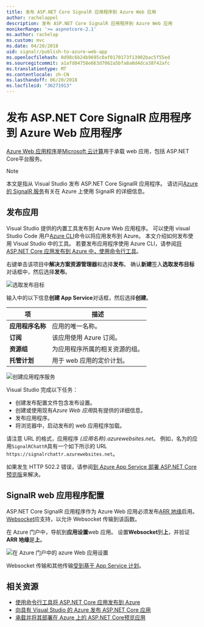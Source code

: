 ```yaml
---
title: 发布 ASP.NET Core SignalR 应用程序到 Azure Web 应用
author: rachelappel
description: 发布 ASP.NET Core SignalR 应用程序到 Azure Web 应用
monikerRange: '>= aspnetcore-2.1'
ms.author: rachelap
ms.custom: mvc
ms.date: 04/20/2018
uid: signalr/publish-to-azure-web-app
ms.openlocfilehash: 0d98c6b24b9695c0af0170173f13902bac5f55ed
ms.sourcegitcommit: a1afd04758e663d7062a5bfa8a0d4dca38f42afc
ms.translationtype: MT
ms.contentlocale: zh-CN
ms.lasthandoff: 06/20/2018
ms.locfileid: "36271913"
---
```

# <a name="publish-an-aspnet-core-signalr-app-to-an-azure-web-app"></a>发布 ASP.NET Core SignalR 应用程序到 Azure Web 应用程序

[Azure Web 应用程序](/azure/app-service/app-service-web-overview)是[Microsoft 云计算](https://azure.microsoft.com/)用于承载 web 应用，包括 ASP.NET Core平台服务。

> [!NOTE]
> 本文是指从 Visual Studio 发布 ASP.NET Core SignalR 应用程序。 请访问[Azure 的 SignalR 服务](https://azure.microsoft.com/en-gb/services/signalr-service?)有关在 Azure 上使用 SignalR 的详细信息。

## <a name="publish-the-app"></a>发布应用

Visual Studio 提供的内置工具发布到 Azure Web 应用程序。 可以使用 visual Studio Code 用户[Azure CLI](/cli/azure)命令以将应用发布到 Azure。 本文介绍如何发布使用 Visual Studio 中的工具。 若要发布应用程序使用 Azure CLI，请参阅[将 ASP.NET Core 应用发布到 Azure 中，使用命令行工具](xref:tutorials/publish-to-azure-webapp-using-cli)。

右键单击该项目中**解决方案资源管理器**和选择**发布**。 确认**新建**签入**选取发布目标**对话框中，然后选择**发布**。

![选取发布目标](publish-to-azure-web-app/_static/pick-publish-target-dialog.png)

输入中的以下信息**创建 App Service**对话框，然后选择**创建**。

| 项 | 描述 |
| ---- | ----------- |
| **应用程序名称** | 应用的唯一名称。 |
| **订阅** | 该应用使用 Azure 订阅。 |
| **资源组** | 为应用程序所属的相关资源的组。  |
| **托管计划** | 用于 web 应用的定价计划。 |

![创建应用程序服务](publish-to-azure-web-app/_static/create-app-service-dialog.png)

Visual Studio 完成以下任务：

* 创建发布配置文件包含发布设置。
* 创建或使用现有*Azure Web 应用*具有提供的详细信息。
* 发布应用程序。
* 将浏览器中，启动发布的 web 应用程序加载。

请注意 URL 的格式，应用程序 *{应用名称}.azurewebsites.net*。 例如，名为的应用`SignalRChattR`具有一个如下所示的 URL `https://signalrchattr.azurewebsites.net`。

如果发生 HTTP 502.2 错误，请参阅[到 Azure App Service 部署 ASP.NET Core 预览版](xref:host-and-deploy/azure-apps/index)来解决。

## <a name="configure-signalr-web-app"></a>SignalR web 应用程序配置

ASP.NET Core SignalR 应用程序作为 Azure Web 应用必须发布[ARR 地缘](https://en.wikipedia.org/wiki/Application_Request_Routing)启用。 [Websocket](xref:fundamentals/websockets)应支持，以允许 Websocket 传输到该函数。

在 Azure 门户中，导航到**应用设置**web 应用。 设置**Websocket**到**上**，并验证**ARR 地缘**是**上**。

![在 Azure 门户中的 azure Web 应用设置](publish-to-azure-web-app/_static/azure-web-app-settings.png)

 Websocket 传输和其他传输[受到基于 App Service 计划](/azure/azure-subscription-service-limits#app-service-limits)。

## <a name="related-resources"></a>相关资源

* [使用命令行工具将 ASP.NET Core 应用发布到 Azure](xref:tutorials/publish-to-azure-webapp-using-cli?tabs=windows)
* [向具有 Visual Studio 的 Azure 发布 ASP.NET Core 应用](xref:tutorials/publish-to-azure-webapp-using-vs)
* [承载并将其部署在 Azure 上的 ASP.NET Core预览应用](xref:host-and-deploy/azure-apps/index#deploy-aspnet-core-preview-release-to-azure-app-service)

